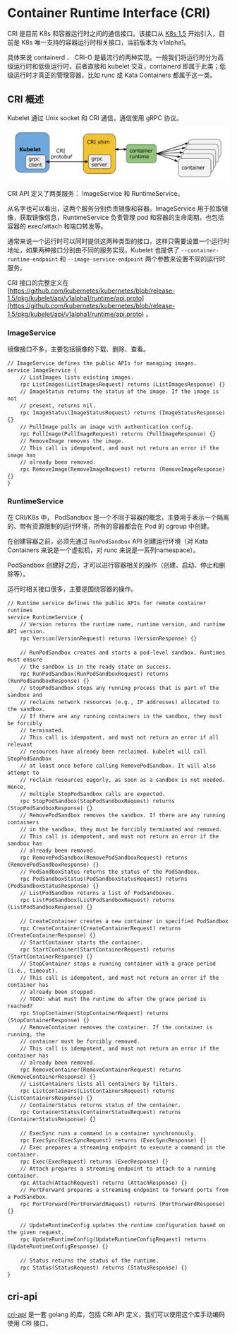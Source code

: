 # Container Runtime Interface (CRI)

CRI 是目前 K8s 和容器运行时之间的通信接口。该接口从 [K8s 1.5](https://kubernetes.io/blog/2016/12/container-runtime-interface-cri-in-kubernetes/) 开始引入，目前是 K8s 唯一支持的容器运行时相关接口，当前版本为 v1alpha1。

具体来说 containerd 、 CRI-O 是最流行的两种实现。一般我们将运行时分为高级运行时和低级运行时，前者直接和 kubelet 交互，containerd 即属于此类；低级运行时才真正的管理容器，比如 runc 或 Kata Containers 都属于这一类。

## CRI 概述

Kubelet 通过 Unix socket 和 CRI 通信，通信使用 gRPC 协议。

![](images/cri.png)

CRI API 定义了两类服务： ImageService 和 RuntimeService。

从名字也可以看出，这两个服务分别负责镜像和容器。ImageService 用于拉取镜像，获取镜像信息，RuntimeService 负责管理 pod 和容器的生命周期，也包括容器的 exec/attach 和端口转发等。

通常来说一个运行时可以同时提供这两种类型的接口，这样只需要设置一个运行时地址，如果两种接口分别由不同的服务实现，Kubelet 也提供了 `--container-runtime-endpoint` 和 `--image-service-endpoint` 两个参数来设置不同的运行时服务。

CRI 接口的完整定义在 [https://github.com/kubernetes/kubernetes/blob/release-1.5/pkg/kubelet/api/v1alpha1/runtime/api.proto](https://github.com/kubernetes/kubernetes/blob/release-1.5/pkg/kubelet/api/v1alpha1/runtime/api.proto) 。

### ImageService

镜像接口不多，主要包括镜像的下载、删除、查看。

```
// ImageService defines the public APIs for managing images.
service ImageService {
    // ListImages lists existing images.
    rpc ListImages(ListImagesRequest) returns (ListImagesResponse) {}
    // ImageStatus returns the status of the image. If the image is not
    // present, returns nil.
    rpc ImageStatus(ImageStatusRequest) returns (ImageStatusResponse) {}
    // PullImage pulls an image with authentication config.
    rpc PullImage(PullImageRequest) returns (PullImageResponse) {}
    // RemoveImage removes the image.
    // This call is idempotent, and must not return an error if the image has
    // already been removed.
    rpc RemoveImage(RemoveImageRequest) returns (RemoveImageResponse) {}
}
```

### RuntimeService

在 CRI/K8s 中， PodSandbox 是一个不同于容器的概念，主要用于表示一个隔离的、带有资源限制的运行环境，所有的容器都会在 Pod 的 cgroup 中创建。

在创建容器之前，必须先通过 `RunPodSandbox` API 创建运行环境（对 Kata Containers 来说是一个虚拟机，对 runc 来说是一系列namespace）。

PodSandbox 创建好之后，才可以进行容器相关的操作（创建、启动、停止和删除等）。

运行时相关接口很多，主要是围绕容器的操作。

```
// Runtime service defines the public APIs for remote container runtimes
service RuntimeService {
    // Version returns the runtime name, runtime version, and runtime API version.
    rpc Version(VersionRequest) returns (VersionResponse) {}

    // RunPodSandbox creates and starts a pod-level sandbox. Runtimes must ensure
    // the sandbox is in the ready state on success.
    rpc RunPodSandbox(RunPodSandboxRequest) returns (RunPodSandboxResponse) {}
    // StopPodSandbox stops any running process that is part of the sandbox and
    // reclaims network resources (e.g., IP addresses) allocated to the sandbox.
    // If there are any running containers in the sandbox, they must be forcibly
    // terminated.
    // This call is idempotent, and must not return an error if all relevant
    // resources have already been reclaimed. kubelet will call StopPodSandbox
    // at least once before calling RemovePodSandbox. It will also attempt to
    // reclaim resources eagerly, as soon as a sandbox is not needed. Hence,
    // multiple StopPodSandbox calls are expected.
    rpc StopPodSandbox(StopPodSandboxRequest) returns (StopPodSandboxResponse) {}
    // RemovePodSandbox removes the sandbox. If there are any running containers
    // in the sandbox, they must be forcibly terminated and removed.
    // This call is idempotent, and must not return an error if the sandbox has
    // already been removed.
    rpc RemovePodSandbox(RemovePodSandboxRequest) returns (RemovePodSandboxResponse) {}
    // PodSandboxStatus returns the status of the PodSandbox.
    rpc PodSandboxStatus(PodSandboxStatusRequest) returns (PodSandboxStatusResponse) {}
    // ListPodSandbox returns a list of PodSandboxes.
    rpc ListPodSandbox(ListPodSandboxRequest) returns (ListPodSandboxResponse) {}

    // CreateContainer creates a new container in specified PodSandbox
    rpc CreateContainer(CreateContainerRequest) returns (CreateContainerResponse) {}
    // StartContainer starts the container.
    rpc StartContainer(StartContainerRequest) returns (StartContainerResponse) {}
    // StopContainer stops a running container with a grace period (i.e., timeout).
    // This call is idempotent, and must not return an error if the container has
    // already been stopped.
    // TODO: what must the runtime do after the grace period is reached?
    rpc StopContainer(StopContainerRequest) returns (StopContainerResponse) {}
    // RemoveContainer removes the container. If the container is running, the
    // container must be forcibly removed.
    // This call is idempotent, and must not return an error if the container has
    // already been removed.
    rpc RemoveContainer(RemoveContainerRequest) returns (RemoveContainerResponse) {}
    // ListContainers lists all containers by filters.
    rpc ListContainers(ListContainersRequest) returns (ListContainersResponse) {}
    // ContainerStatus returns status of the container.
    rpc ContainerStatus(ContainerStatusRequest) returns (ContainerStatusResponse) {}

    // ExecSync runs a command in a container synchronously.
    rpc ExecSync(ExecSyncRequest) returns (ExecSyncResponse) {}
    // Exec prepares a streaming endpoint to execute a command in the container.
    rpc Exec(ExecRequest) returns (ExecResponse) {}
    // Attach prepares a streaming endpoint to attach to a running container.
    rpc Attach(AttachRequest) returns (AttachResponse) {}
    // PortForward prepares a streaming endpoint to forward ports from a PodSandbox.
    rpc PortForward(PortForwardRequest) returns (PortForwardResponse) {}

    // UpdateRuntimeConfig updates the runtime configuration based on the given request.
    rpc UpdateRuntimeConfig(UpdateRuntimeConfigRequest) returns (UpdateRuntimeConfigResponse) {}

    // Status returns the status of the runtime.
    rpc Status(StatusRequest) returns (StatusResponse) {}
}
```

## cri-api

[cri-api](https://github.com/kubernetes/cri-api) 是一套 golang 的库，包括 CRI API 定义，我们可以使用这个库手动编码使用 CRI 接口。


